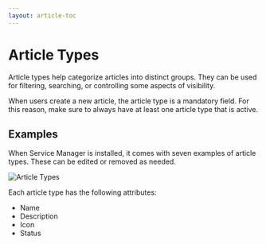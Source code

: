 ```yaml
---
layout: article-toc
---
```

# Article Types
Article types help categorize articles into distinct groups. They can be used for filtering, searching, or controlling some aspects of visibility.

When users create a new article, the article type is a mandatory field. For this reason, make sure to always have at least one article type that is active.

## Examples
When Service Manager is installed, it comes with seven examples of article types. These can be edited or removed as needed.

![Article Types](/_books/servicemanager-config/images/article-types.png)

Each article type has the following attributes:
* Name
* Description
* Icon
* Status